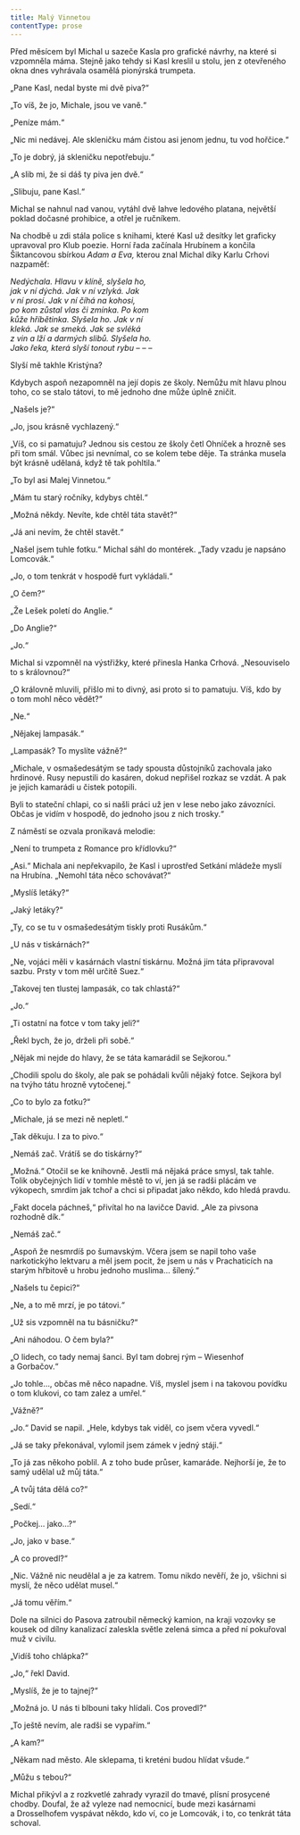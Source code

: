 ```yaml
---
title: Malý Vinnetou
contentType: prose
---
```


<section>

Před měsícem byl Michal u sazeče Kasla pro grafické návrhy, na které si vzpomněla máma. Stejně jako tehdy si Kasl kreslil u stolu, jen z otevřeného okna dnes vyhrávala osamělá pionýrská trumpeta.

„Pane Kasl, nedal byste mi dvě piva?“

„To víš, že jo, Michale, jsou ve vaně.“

„Peníze mám.“

„Nic mi nedávej. Ale skleničku mám čistou asi jenom jednu, tu vod hořčice.“

„To je dobrý, já skleničku nepotřebuju.“

„A slib mi, že si dáš ty piva jen dvě.“

„Slibuju, pane Kasl.“

Michal se nahnul nad vanou, vytáhl dvě lahve ledového platana, největší poklad dočasné prohibice, a otřel je ručníkem.

Na chodbě u zdi stála police s knihami, které Kasl už desítky let graficky upravoval pro Klub poezie. Horní řada začínala Hrubínem a končila Šiktancovou sbírkou _Adam a Eva,_ kterou znal Michal díky Karlu Crhovi nazpaměť:

</section>

<section>

_Nedýchala. Hlavu v klíně, slyšela ho,  
jak v ní dýchá. Jak v ní vzlyká. Jak  
v ní prosí. Jak v ní číhá na kohosi,  
po kom zůstal vlas či zmínka. Po kom  
kůže hříbětinka. Slyšela ho. Jak v ní  
kleká. Jak se smeká. Jak se svléká  
z vin a lží a darmých slibů. Slyšela ho.  
Jako řeka, která slyší tonout rybu – – –_

</section>

<section>

Slyší mě takhle Kristýna?

Kdybych aspoň nezapomněl na její dopis ze školy. Nemůžu mít hlavu plnou toho, co se stalo tátovi, to mě jednoho dne může úplně zničit.

„Našels je?“

„Jo, jsou krásně vychlazený.“

„Víš, co si pamatuju? Jednou sis cestou ze školy četl Ohníček a hrozně ses při tom smál. Vůbec jsi nevnímal, co se kolem tebe děje. Ta stránka musela být krásně udělaná, když tě tak pohltila.“

„To byl asi Malej Vinnetou.“

„Mám tu starý ročníky, kdybys chtěl.“

„Možná někdy. Nevíte, kde chtěl táta stavět?“

„Já ani nevím, že chtěl stavět.“

„Našel jsem tuhle fotku.“ Michal sáhl do montérek. „Tady vzadu je napsáno Lomcovák.“

„Jo, o tom tenkrát v hospodě furt vykládali.“

„O čem?“

„Že Lešek poletí do Anglie.“

„Do Anglie?“

„Jo.“

Michal si vzpomněl na výstřižky, které přinesla Hanka Crhová. „Nesouviselo to s královnou?“

„O královně mluvili, přišlo mi to divný, asi proto si to pamatuju. Víš, kdo by o tom mohl něco vědět?“

„Ne.“

„Nějakej lampasák.“

„Lampasák? To myslíte vážně?“

„Michale, v osmašedesátým se tady spousta důstojníků zachovala jako hrdinové. Rusy nepustili do kasáren, dokud nepřišel rozkaz se vzdát. A pak je jejich kamarádi u čistek potopili.

Byli to stateční chlapi, co si našli práci už jen v lese nebo jako závozníci. Občas je vidím v hospodě, do jednoho jsou z nich trosky.“

Z náměstí se ozvala pronikavá melodie:

„Není to trumpeta z Romance pro křídlovku?“

„Asi.“ Michala ani nepřekvapilo, že Kasl i uprostřed Setkání mládeže myslí na Hrubína. „Nemohl táta něco schovávat?“

„Myslíš letáky?“

„Jaký letáky?“

„Ty, co se tu v osmašedesátým tiskly proti Rusákům.“

„U nás v tiskárnách?“

„Ne, vojáci měli v kasárnách vlastní tiskárnu. Možná jim táta připravoval sazbu. Prsty v tom měl určitě Suez.“

„Takovej ten tlustej lampasák, co tak chlastá?“

„Jo.“

„Ti ostatní na fotce v tom taky jeli?“

„Řekl bych, že jo, drželi při sobě.“

„Nějak mi nejde do hlavy, že se táta kamarádil se Sejkorou.“

„Chodili spolu do školy, ale pak se pohádali kvůli nějaký fotce. Sejkora byl na tvýho tátu hrozně vytočenej.“

„Co to bylo za fotku?“

„Michale, já se mezi ně nepletl.“

„Tak děkuju. I za to pivo.“

„Nemáš zač. Vrátíš se do tiskárny?“

„Možná.“ Otočil se ke knihovně. Jestli má nějaká práce smysl, tak tahle. Tolik obyčejných lidí v tomhle městě to ví, jen já se radši plácám ve výkopech, smrdím jak tchoř a chci si připadat jako někdo, kdo hledá pravdu.

</section>

<section>

„Fakt docela páchneš,“ přivítal ho na lavičce David. „Ale za pivsona rozhodně dík.“

„Nemáš zač.“

„Aspoň že nesmrdíš po šumavským. Včera jsem se napil toho vaše narkotickýho lektvaru a měl jsem pocit, že jsem u nás v Prachaticích na starým hřbitově u hrobu jednoho muslima… šílený.“

„Našels tu čepici?“

„Ne, a to mě mrzí, je po tátovi.“

„Už sis vzpomněl na tu básničku?“

„Ani náhodou. O čem byla?“

„O lidech, co tady nemaj šanci. Byl tam dobrej rým – Wiesenhof a Gorbačov.“

„Jo tohle…, občas mě něco napadne. Víš, myslel jsem i na takovou povídku o tom klukovi, co tam zalez a umřel.“

„Vážně?“

„Jo.“ David se napil. „Hele, kdybys tak viděl, co jsem včera vyvedl.“

„Já se taky překonával, vylomil jsem zámek v jedný stáji.“

„To já zas někoho poblil. A z toho bude průser, kamaráde. Nej­horší je, že to samý udělal už můj táta.“

„A tvůj táta dělá co?“

„Sedí.“

„Počkej… jako…?“

„Jo, jako v base.“

„A co provedl?“

„Nic. Vážně nic neudělal a je za katrem. Tomu nikdo nevěří, že jo, všichni si myslí, že něco udělat musel.“

„Já tomu věřím.“

Dole na silnici do Pasova zatroubil německý kamion, na kraji vozovky se kousek od dílny kanalizací zaleskla světle zelená simca a před ní pokuřoval muž v civilu.

„Vidíš toho chlápka?“

„Jo,“ řekl David.

„Myslíš, že je to tajnej?“

„Možná jo. U nás ti blbouni taky hlídali. Cos provedl?“

„To ještě nevím, ale radši se vypařím.“

„A kam?“

„Někam nad město. Ale sklepama, ti kreténi budou hlídat všude.“

„Můžu s tebou?“

Michal přikývl a z rozkvetlé zahrady vyrazil do tmavé, plísní prosycené chodby. Doufal, že až vyleze nad nemocnicí, bude mezi kasárnami a Drosselhofem vyspávat někdo, kdo ví, co je Lomcovák, i to, co tenkrát táta schoval.

</section>
